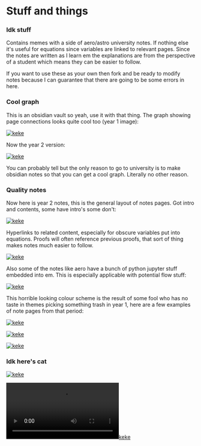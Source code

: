 # Stuff and things
### Idk stuff
Contains memes with a side of aero/astro university notes. If nothing else it's useful for equations since variables are linked to relevant pages. Since the notes are written as I learn em the explanations are from the perspective of a student which means they can be easier to follow.

If you want to use these as your own then fork and be ready to modify notes because I can guarantee that there are going to be some errors in here.


### Cool graph
This is an obsidian vault so yeah, use it with that thing. The graph showing page connections looks quite cool too (year 1 image):

[![keke](https://cdn.discordapp.com/attachments/892362116214968330/968979464379842561/unknown.png)](https://www.youtube.com/watch?v=dQw4w9WgXcQ)

Now the year 2 version:

[![keke](https://cdn.discordapp.com/attachments/1061627987860140064/1082369333210128517/image.png)](https://www.youtube.com/watch?v=dQw4w9WgXcQ)

You can probably tell but the only reason to go to university is to make obsidian notes so that you can get a cool graph. Literally no other reason.

### Quality notes
Now here is year 2 notes, this is the general layout of notes pages. Got intro and contents, some have intro's some don't:

[![keke](https://cdn.discordapp.com/attachments/1061627987860140064/1082369520745852938/image.png)](https://www.youtube.com/watch?v=dQw4w9WgXcQ)


Hyperlinks to related content, especially for obscure variables put into equations. Proofs will often reference previous proofs, that sort of thing makes notes much easier to follow.

[![keke](https://cdn.discordapp.com/attachments/1061627987860140064/1082370805989638144/image.png)](https://www.youtube.com/watch?v=dQw4w9WgXcQ)

Also some of the notes like aero have a bunch of python jupyter stuff embedded into em. This is especially applicable with potential flow stuff:

[![keke](https://cdn.discordapp.com/attachments/1061627987860140064/1082371258546663444/image.png)](https://www.youtube.com/watch?v=dQw4w9WgXcQ)



This horrible looking colour scheme is the result of some fool who has no taste in themes picking something trash in year 1, here are a few examples of note pages from that period:

[![keke](https://cdn.discordapp.com/attachments/892362116214968330/968979328463409233/unknown.png)](https://www.youtube.com/watch?v=dQw4w9WgXcQ)

[![keke](https://cdn.discordapp.com/attachments/530084407172923404/908105555955023882/unknown.png)](https://www.youtube.com/watch?v=dQw4w9WgXcQ)

[![keke](https://cdn.discordapp.com/attachments/902650623604957255/907932649753047050/unknown.png)](https://www.youtube.com/watch?v=dQw4w9WgXcQ)



### Idk here's cat
[![keke](https://cdn.discordapp.com/attachments/892362116214968330/968980023723823124/dOUH7Kgh.jpg)](https://www.youtube.com/watch?v=dQw4w9WgXcQ)


[![keke](https://cdn.discordapp.com/attachments/892362116214968330/968980106016067614/277739334_659514131966424_8349469903889738844_n.mp4)](https://www.youtube.com/watch?v=dQw4w9WgXcQ)